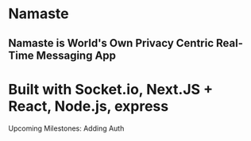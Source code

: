 # Namaste

## Namaste is World's Own Privacy Centric Real-Time Messaging App

# Built with Socket.io, Next.JS + React, Node.js, express

Upcoming Milestones:
Adding Auth
